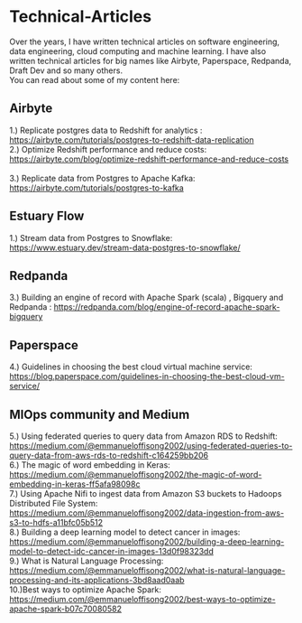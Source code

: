 # Technical-Articles
Over the years, I have written technical articles on software engineering, data engineering, cloud computing and machine learning. I have also written technical articles for big names like Airbyte, Paperspace, Redpanda, Draft Dev and so many others. <br>
You can read about some of my content here:
<br>
## Airbyte
1.) Replicate postgres data to Redshift for analytics : https://airbyte.com/tutorials/postgres-to-redshift-data-replication<br>
2.) Optimize Redshift performance and reduce costs: https://airbyte.com/blog/optimize-redshift-performance-and-reduce-costs<br><br>
3.) Replicate data from Postgres to Apache Kafka: https://airbyte.com/tutorials/postgres-to-kafka
<br>
## Estuary Flow
1.) Stream data from Postgres to Snowflake: https://www.estuary.dev/stream-data-postgres-to-snowflake/<br>
## Redpanda
3.) Building an engine of record with Apache Spark (scala) , Bigquery and Redpanda : https://redpanda.com/blog/engine-of-record-apache-spark-bigquery<br>
## Paperspace
4.) Guidelines in choosing the best cloud virtual machine service: https://blog.paperspace.com/guidelines-in-choosing-the-best-cloud-vm-service/
## MlOps community and Medium
5.) Using federated queries to query data from Amazon RDS to Redshift: https://medium.com/@emmanueloffisong2002/using-federated-queries-to-query-data-from-aws-rds-to-redshift-c164259bb206<br>
6.) The magic of word embedding in Keras: https://medium.com/@emmanueloffisong2002/the-magic-of-word-embedding-in-keras-ff5afa98098c
<br>
7.) Using Apache Nifi to ingest data from Amazon S3 buckets to Hadoops Distributed File System: https://medium.com/@emmanueloffisong2002/data-ingestion-from-aws-s3-to-hdfs-a11bfc05b512<br>
8.) Building a deep learning model to detect cancer in images: https://medium.com/@emmanueloffisong2002/building-a-deep-learning-model-to-detect-idc-cancer-in-images-13d0f98323dd <br>
9.) What is Natural Language Processing: https://medium.com/@emmanueloffisong2002/what-is-natural-language-processing-and-its-applications-3bd8aad0aab<br>
10.)Best ways to optimize Apache Spark: https://medium.com/@emmanueloffisong2002/best-ways-to-optimize-apache-spark-b07c70080582
